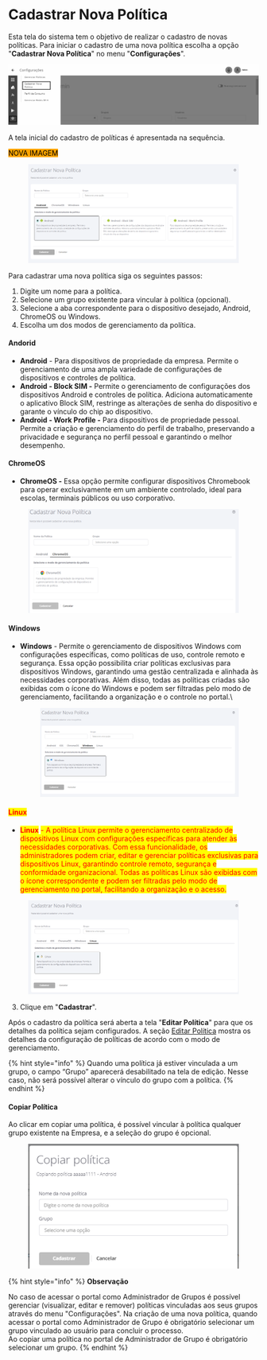 # Cadastrar Nova Política

Esta tela do sistema tem o objetivo de realizar o cadastro de novas políticas. Para iniciar o cadastro de uma nova política escolha a opção "**Cadastrar Nova Política**" no menu "**Configurações**".

![](<../../../.gitbook/assets/20 (1).png>)

A tela inicial do cadastro de políticas é apresentada na sequência.

<mark style="background-color:orange;">NOVA IMAGEM</mark>

<figure><img src="../../../.gitbook/assets/Captura de tela 2025-01-14 161839.png" alt=""><figcaption></figcaption></figure>

Para cadastrar uma nova política siga os seguintes passos:

1. Digite um nome para a política.
2. Selecione um grupo existente para vincular à política (opcional).
3. Selecione a aba correspondente para o dispositivo desejado, Android, ChromeOS ou Windows.
4. Escolha um dos modos de gerenciamento da política.

#### Andorid

* **Android** - Para dispositivos de propriedade da empresa. Permite o gerenciamento de uma ampla variedade de configurações de dispositivos e controles de política.
* **Android - Block SIM -** Permite o gerenciamento de configurações dos dispositivos Android e controles de política. Adiciona automaticamente o aplicativo Block SIM, restringe as alterações de senha do dispositivo e garante o vínculo do chip ao dispositivo.
* **Android - Work Profile -** Para dispositivos de propriedade pessoal. Permite a criação e gerenciamento do perfil de trabalho, preservando a privacidade e segurança no perfil pessoal e garantindo o melhor desempenho.

#### ChromeOS

* **ChromeOS -** Essa opção permite configurar dispositivos Chromebook para operar exclusivamente em um ambiente controlado, ideal para escolas, terminais públicos ou uso corporativo.

<figure><img src="../../../.gitbook/assets/image (319).png" alt=""><figcaption></figcaption></figure>

#### Windows

*   **Windows** - Permite o gerenciamento de dispositivos Windows com configurações específicas, como políticas de uso, controle remoto e segurança. Essa opção possibilita criar políticas exclusivas para dispositivos Windows, garantindo uma gestão centralizada e alinhada às necessidades corporativas. Além disso, todas as políticas criadas são exibidas com o ícone do Windows e podem ser filtradas pelo modo de gerenciamento, facilitando a organização e o controle no portal.\


    <figure><img src="../../../.gitbook/assets/image (329).png" alt=""><figcaption></figcaption></figure>

#### <mark style="color:red;">Linux</mark>

* <mark style="color:red;">**Linux**</mark> <mark style="color:red;"></mark><mark style="color:red;">- A política Linux permite o gerenciamento centralizado de dispositivos Linux com configurações específicas para atender às necessidades corporativas. Com essa funcionalidade, os administradores podem criar, editar e gerenciar políticas exclusivas para dispositivos Linux, garantindo controle remoto, segurança e conformidade organizacional. Todas as políticas Linux são exibidas com o ícone correspondente e podem ser filtradas pelo modo de gerenciamento no portal, facilitando a organização e o acesso.</mark>

<figure><img src="../../../.gitbook/assets/image (330).png" alt=""><figcaption></figcaption></figure>

3. Clique em "**Cadastrar**".

Após o cadastro da política será aberta a tela "**Editar Política**" para que os detalhes da política sejam configurados. A seção [Editar Política](editar-politica/) mostra os detalhes da configuração de políticas de acordo com o modo de gerenciamento.

{% hint style="info" %}
Quando uma política já estiver vinculada a um grupo, o campo “Grupo” aparecerá desabilitado na tela de edição. Nesse caso, não será possível alterar o vínculo do grupo com a política.
{% endhint %}



#### Copiar Política

Ao clicar em copiar uma política, é possível vincular à política qualquer grupo existente na Empresa, e a seleção do grupo é opcional.

<figure><img src="../../../.gitbook/assets/image (1) (1).png" alt=""><figcaption></figcaption></figure>

{% hint style="info" %}
**Observação**

No caso de acessar o portal como Administrador de Grupos é possível gerenciar (visualizar, editar e remover) políticas vinculadas aos seus grupos através do menu "Configurações". Na criação de uma nova política, quando acessar o portal como Administrador de Grupo é obrigatório selecionar um grupo vinculado ao usuário para concluir o processo.\
Ao copiar uma política no portal de Administrador de Grupo é obrigatório selecionar um grupo.
{% endhint %}
